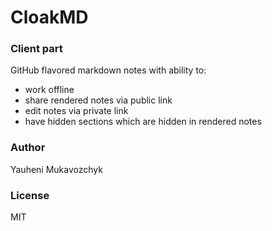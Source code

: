 # CloakMD
### Client part
GitHub flavored markdown notes with ability to:  
 - work offline
 - share rendered notes via public link
 - edit notes via private link
 - have hidden sections which are hidden in rendered notes
### Author
Yauheni Mukavozchyk
### License
MIT